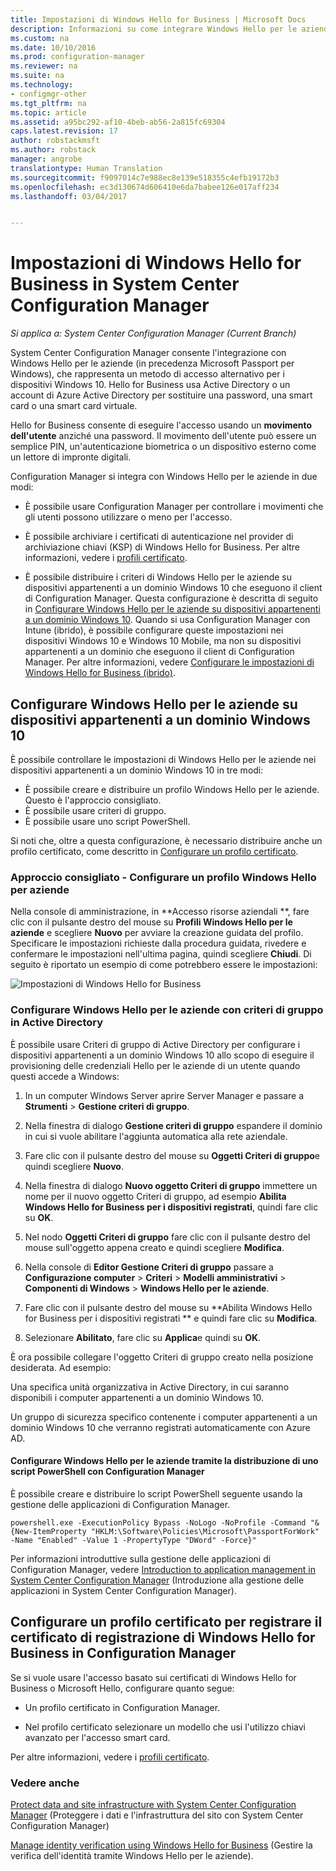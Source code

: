 ```yaml
---
title: Impostazioni di Windows Hello for Business | Microsoft Docs
description: Informazioni su come integrare Windows Hello per le aziende con System Center Configuration Manager.
ms.custom: na
ms.date: 10/10/2016
ms.prod: configuration-manager
ms.reviewer: na
ms.suite: na
ms.technology:
- configmgr-other
ms.tgt_pltfrm: na
ms.topic: article
ms.assetid: a95bc292-af10-4beb-ab56-2a815fc69304
caps.latest.revision: 17
author: robstackmsft
ms.author: robstack
manager: angrobe
translationtype: Human Translation
ms.sourcegitcommit: f9097014c7e988ec8e139e518355c4efb19172b3
ms.openlocfilehash: ec3d130674d606410e6da7babee126e017aff234
ms.lasthandoff: 03/04/2017


---
```

# <a name="windows-hello-for-business-settings-in-system-center-configuration-manager"></a>Impostazioni di Windows Hello for Business in System Center Configuration Manager

*Si applica a: System Center Configuration Manager (Current Branch)*

System Center Configuration Manager consente l'integrazione con Windows Hello per le aziende (in precedenza Microsoft Passport per Windows), che rappresenta un metodo di accesso alternativo per i dispositivi Windows 10. Hello for Business usa Active Directory o un account di Azure Active Directory per sostituire una password, una smart card o una smart card virtuale.  

Hello for Business consente di eseguire l'accesso usando un **movimento dell'utente** anziché una password. Il movimento dell'utente può essere un semplice PIN, un'autenticazione biometrica o un dispositivo esterno come un lettore di impronte digitali.  

 Configuration Manager si integra con Windows Hello per le aziende in due modi:  

-   È possibile usare Configuration Manager per controllare i movimenti che gli utenti possono utilizzare o meno per l'accesso.  

-   È possibile archiviare i certificati di autenticazione nel provider di archiviazione chiavi (KSP) di Windows Hello for Business. Per altre informazioni, vedere i [profili certificato](introduction-to-certificate-profiles.md).  

- È possibile distribuire i criteri di Windows Hello per le aziende su dispositivi appartenenti a un dominio Windows 10 che eseguono il client di Configuration Manager. Questa configurazione è descritta di seguito in [Configurare Windows Hello per le aziende su dispositivi appartenenti a un dominio Windows 10](#configure-windows-hello-for-business-on-domain-joined-windows-10-devices). Quando si usa Configuration Manager con Intune (ibrido), è possibile configurare queste impostazioni nei dispositivi Windows 10 e Windows 10 Mobile, ma non su dispositivi appartenenti a un dominio che eseguono il client di Configuration Manager. Per altre informazioni, vedere [Configurare le impostazioni di Windows Hello for Business (ibrido)](../../mdm/deploy-use/windows-hello-for-business-settings.md).

## <a name="configure-windows-hello-for-business-on-domain-joined-windows-10-devices"></a>Configurare Windows Hello per le aziende su dispositivi appartenenti a un dominio Windows 10
È possibile controllare le impostazioni di Windows Hello per le aziende nei dispositivi appartenenti a un dominio Windows 10 in tre modi:

- È possibile creare e distribuire un profilo Windows Hello per le aziende. Questo è l'approccio consigliato.
- È possibile usare criteri di gruppo.  
- È possibile usare uno script PowerShell.

Si noti che, oltre a questa configurazione, è necessario distribuire anche un profilo certificato, come descritto in [Configurare un profilo certificato](#configure-a-certificate-profile).

### <a name="recommended-approach----configure-a-windows-hello-for-business-profile"></a>Approccio consigliato - Configurare un profilo Windows Hello per aziende  

Nella console di amministrazione, in **Accesso risorse aziendali **, fare clic con il pulsante destro del mouse su **Profili Windows Hello per le aziende** e scegliere **Nuovo** per avviare la creazione guidata del profilo. Specificare le impostazioni richieste dalla procedura guidata, rivedere e confermare le impostazioni nell'ultima pagina, quindi scegliere **Chiudi**. Di seguito è riportato un esempio di come potrebbero essere le impostazioni:  

![Impostazioni di Windows Hello for Business](../media/Hello-for-Business-settings.png)

### <a name="configure-windows-hello-for-business-with-group-policy-in-active-directory"></a>Configurare Windows Hello per le aziende con criteri di gruppo in Active Directory  

È possibile usare Criteri di gruppo di Active Directory per configurare i dispositivi appartenenti a un dominio Windows 10 allo scopo di eseguire il provisioning delle credenziali Hello per le aziende di un utente quando questi accede a Windows:

1.  In un computer Windows Server aprire Server Manager e passare a **Strumenti** > **Gestione criteri di gruppo**.    

2.  Nella finestra di dialogo **Gestione criteri di gruppo** espandere il dominio in cui si vuole abilitare l'aggiunta automatica alla rete aziendale.    

3.  Fare clic con il pulsante destro del mouse su **Oggetti Criteri di gruppo**e quindi scegliere **Nuovo**.  

4.  Nella finestra di dialogo **Nuovo oggetto Criteri di gruppo** immettere un nome per il nuovo oggetto Criteri di gruppo, ad esempio **Abilita Windows Hello for Business per i dispositivi registrati**, quindi fare clic su **OK**.  

5.  Nel nodo **Oggetti Criteri di gruppo** fare clic con il pulsante destro del mouse sull'oggetto appena creato e quindi scegliere **Modifica**.  

6.  Nella console di **Editor Gestione Criteri di gruppo** passare a **Configurazione computer** > **Criteri** > **Modelli amministrativi** > **Componenti di Windows** > **Windows Hello per le aziende**.  

7.  Fare clic con il pulsante destro del mouse su **Abilita Windows Hello for Business per i dispositivi registrati ** e quindi fare clic su **Modifica**.   

8.  Selezionare **Abilitato**, fare clic su **Applica**e quindi su **OK**.

È ora possibile collegare l'oggetto Criteri di gruppo creato nella posizione desiderata. Ad esempio:    

   Una specifica unità organizzativa in Active Directory, in cui saranno disponibili i computer appartenenti a un dominio Windows 10.    

   Un gruppo di sicurezza specifico contenente i computer appartenenti a un dominio Windows 10 che verranno registrati automaticamente con Azure AD.    

#### <a name="configure-windows-hello-for-business-by-deploying-a-powershell-script-with-configuration-manager"></a>Configurare Windows Hello per le aziende tramite la distribuzione di uno script PowerShell con Configuration Manager    
È possibile creare e distribuire lo script PowerShell seguente usando la gestione delle applicazioni di Configuration Manager.    

```    
powershell.exe -ExecutionPolicy Bypass -NoLogo -NoProfile -Command "& {New-ItemProperty "HKLM:\Software\Policies\Microsoft\PassportForWork" -Name "Enabled" -Value 1 -PropertyType "DWord" -Force}"  
```  

Per informazioni introduttive sulla gestione delle applicazioni di Configuration Manager, vedere [Introduction to application management in System Center Configuration Manager](/sccm/apps/understand/introduction-to-application-management) (Introduzione alla gestione delle applicazioni in System Center Configuration Manager).  

## <a name="configure-a-certificate-profile-to-enroll-the-windows-hello-for-business-enrollment-certificate-in-configuration-manager"></a>Configurare un profilo certificato per registrare il certificato di registrazione di Windows Hello for Business in Configuration Manager  
 Se si vuole usare l'accesso basato sui certificati di Windows Hello for Business o Microsoft Hello, configurare quanto segue:  

-   Un profilo certificato in Configuration Manager.  

-   Nel profilo certificato selezionare un modello che usi l'utilizzo chiavi avanzato per l'accesso smart card.  

 Per altre informazioni, vedere i [profili certificato](introduction-to-certificate-profiles.md).  

### <a name="see-also"></a>Vedere anche  
 [Protect data and site infrastructure with System Center Configuration Manager](../../protect/understand/protect-data-and-site-infrastructure.md) (Proteggere i dati e l'infrastruttura del sito con System Center Configuration Manager)

 [Manage identity verification using Windows Hello for Business](https://technet.microsoft.com/itpro/windows/keep-secure/manage-identity-verification-using-microsoft-passport) (Gestire la verifica dell'identità tramite Windows Hello per le aziende).  

